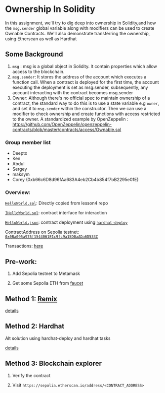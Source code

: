 # Ownership In Solidity
In this assignment, we'll try to dig deep into ownership in Solidity,and how the `msg.sender` global variable along with modifiers can be used to create Ownable Contracts. We'll also demonstrate transferring the ownership, using Etherscan as well as Hardhat

## Some Background

1. `msg` : msg is a global object in Solidity. It contain properties which allow access to the blockchain.
2. `msg.sender`: It stores the address of the account which executes a function call. When a contract is deployed for the first time, the account executing the deployment is set as msg.sender, subsequently, any account interacting with the contract becomes msg.sender
3. Owner: Although there's no official spec to maintain ownership of a contract, the standard way to do this is to use a state variable e.g `owner`, and set it to `msg.sender` within the constructor. Then we can use a modifier to check ownership and create functions with access restricted to the owner. A standardized example by OpenZeppelin : https://github.com/OpenZeppelin/openzeppelin-contracts/blob/master/contracts/access/Ownable.sol

### Group member list

- Deepto
- Ken
- Abdul
- Sergey
- maksym
- Corey (0xb66c6D8d96fAa683A4eb2Cb4b854f7bB2295e01E)

### Overview:

[`HelloWorld.sol`](hardhat/contracts//HelloWorld.sol): Directly copied from lesson4 repo

[`IHelloWorld.sol`](hardhat/contracts/interfaces/IHelloWorld.sol): contract interface for interaction

[`HelloWorld.json`](hardhat/deployments/sepolia/HelloWorld.json): contract deployment using [`hardhat-deploy`](https://github.com/wighawag/hardhat-deploy)

ContractAddress on Sepolia testnet: [`0x0Ba095a975f1544061E1c9fc9a15D0aADa6D533C`](https://sepolia.etherscan.io/address/0x0ba095a975f1544061e1c9fc9a15d0aada6d533c)

Transactions: [here](docs/transactions.md)

## Pre-work:

1. Add Sepolia testnet to Metamask

2. Get some Sepolia ETH from [faucet](https://sepoliafaucet.com/)

## Method 1: [Remix](https://remix.ethereum.org)

[details](docs/remix.md)

## Method 2: Hardhat

Alt solution using hardhat-deploy and hardhat tasks

[details](docs/hh.md)

## Method 3: Blockchain explorer

1. Verify the contract

2. Visit `https://sepolia.etherscan.io/address/<CONTRACT_ADDRESS>`
